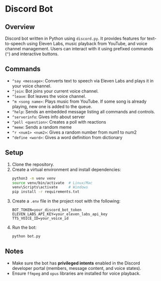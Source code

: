 # Discord Bot

## Overview

Discord bot written in Python using `discord.py`. It provides features for text-to-speech using Eleven Labs, music playback from YouTube, and voice channel management. Users can interact with it using prefixed commands (`^`) and interactive buttons.

## Commands

- `^say <message>`: Converts text to speech via Eleven Labs and plays it in your voice channel.
- `^join`: Bot joins your current voice channel.
- `^leave`: Bot leaves the voice channel.
- `^m <song name>`: Plays music from YouTube. If some song is already playing, new one is added to the queue.
- `^help`: Sends an embedded message listing all commands and controls.
- `^serverinfo`: Gives info about server
- `^poll <question>`: Creates a poll with reactions
- `^meme`: Sends a random meme
- `^r <num1> <num2>`: Gives a random number from num1 to num2
- `^define <word>`: Gives a word definition from dictionary

## Setup

1. Clone the repository.
2. Create a virtual environment and install dependencies:
   ```bash
   python3 -m venv venv
   source venv/bin/activate  # Linux/Mac
   venv\Scripts\activate     # Windows
   pip install -r requirements.txt
   ```
3. Create a `.env` file in the project root with the following:
   ```env
   BOT_TOKEN=your_discord_bot_token
   ELEVEN_LABS_API_KEY=your_eleven_labs_api_key
   TTS_VOICE_ID=your_voice_id
   ```
4. Run the bot:
   ```bash
   python bot.py
   ```

## Notes

- Make sure the bot has **privileged intents** enabled in the Discord developer portal (members, message content, and voice states).
- Ensure `ffmpeg` and `opus` libraries are installed for voice playback.
